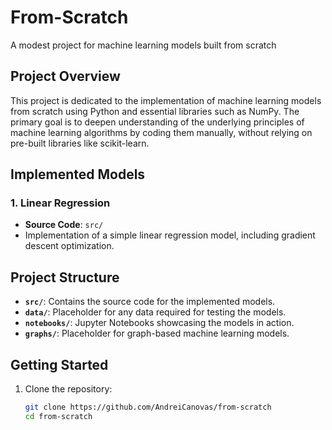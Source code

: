 # From-Scratch

A modest project for machine learning models built from scratch

## Project Overview

This project is dedicated to the implementation of machine learning models from scratch using Python and essential libraries such as NumPy. The primary goal is to deepen understanding of the underlying principles of machine learning algorithms by coding them manually, without relying on pre-built libraries like scikit-learn.

## Implemented Models

### 1. Linear Regression

- **Source Code**: `src/`
- Implementation of a simple linear regression model, including gradient descent optimization.

## Project Structure

- **`src/`**: Contains the source code for the implemented models.
- **`data/`**: Placeholder for any data required for testing the models.
- **`notebooks/`**: Jupyter Notebooks showcasing the models in action.
- **`graphs/`**: Placeholder for graph-based machine learning models.

## Getting Started

1. Clone the repository:

   ```bash
   git clone https://github.com/AndreiCanovas/from-scratch
   cd from-scratch